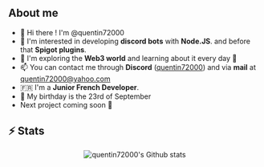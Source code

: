 ## About me
- 👋 Hi there ! I'm @quentin72000
- 👀 I'm interested in developing **discord bots** with **Node.JS**. and before that **Spigot plugins**.
- 🌱 I'm exploring the **Web3 world** and learning about it every day 🚀
- 📫 You can contact me through **Discord** ([quentin72000](https://discord.com/users/611938209366016000)) and via **mail** at [quentin72000@yahoo.com](mailto:quentin72000@yahoo.com)
- 🇫🇷 I'm a **Junior French Developer**.
- 🎂 My birthday is the 23rd of September
- Next project coming soon 👀

## ⚡ Stats
<p align="center">

  <img src="https://github-readme-stats-ten-gilt.vercel.app/api?username=quentin72000&theme=tokyonight&show_icons=true&include_all_commits=true" alt="quentin72000's Github stats">
</p>
